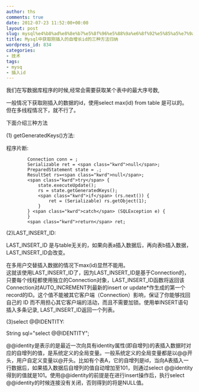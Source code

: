 ```yaml
---
author: ths
comments: true
date: 2012-07-23 11:52:00+00:00
layout: post
slug: mysql%e4%b8%ad%e8%8e%b7%e5%8f%96%e5%88%9a%e6%8f%92%e5%85%a5%e7%9a%84%e8%87%aa%e5%a2%9e%e9%95%bfid%e7%9a%84%e4%b8%89%e7%a7%8d%e6%96%b9%e6%b3%95%e5%bd%92%e7%ba%b3
title: Mysql中获取刚插入的自增长id的三种方法归纳
wordpress_id: 834
categories:
- 技术
tags:
- mysq
- 插入id
---
```


我们在写数据库程序的时候,经常会需要获取某个表中的最大序号数, 





一般情况下获取刚插入的数据的id，使用select max(id) from table 是可以的。  
但在多线程情况下，就不行了。 





下面介绍三种方法 





(1) getGeneratedKeys()方法: 





程序片断:
    
    
    
            Connection conn = ;
            Serializable ret = <span class="kwrd">null</span>;
            PreparedStatement state = .;
            ResultSet rs=<span class="kwrd">null</span>;
            <span class="kwrd">try</span> {
                state.executeUpdate();
                rs = state.getGeneratedKeys();
                <span class="kwrd">if</span> (rs.next()) {
                    ret = (Serializable) rs.getObject(1);
                }      
            } <span class="kwrd">catch</span> (SQLException e) {
            }
            <span class="kwrd">return</span> ret;
    










(2)LAST_INSERT_ID:






LAST_INSERT_ID 是与table无关的，如果向表a插入数据后，再向表b插入数据，LAST_INSERT_ID会改变。






在多用户交替插入数据的情况下max(id)显然不能用。  
这就该使用LAST_INSERT_ID了，因为LAST_INSERT_ID是基于Connection的，只要每个线程都使用独立的Connection对象，LAST_INSERT_ID函数将返回该Connection对AUTO_INCREMENT列最新的insert or update*作生成的第一个record的ID。这个值不能被其它客户端（Connection）影响，保证了你能够找回自己的 ID 而不用担心其它客户端的活动，而且不需要加锁。使用单INSERT语句插入多条记录, LAST_INSERT_ID返回一个列表。






(3)select @@IDENTITY:






String sql="select @@IDENTITY";






@@identity是表示的是最近一次向具有identity属性(即自增列)的表插入数据时对应的自增列的值，是系统定义的全局变量。一般系统定义的全局变量都是以@@开头，用户自定义变量以@开头。比如有个表A，它的自增列是id，当向A表插入一行数据后，如果插入数据后自增列的值自动增加至101，则通过select @@identity得到的值就是101。使用@@identity的前提是在进行insert操作后，执行select @@identity的时候连接没有关闭，否则得到的将是NULL值。



